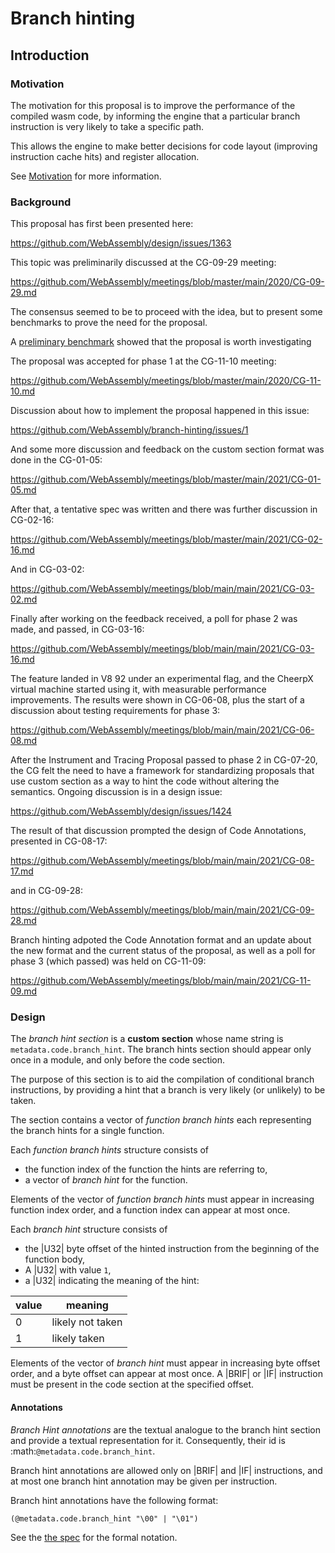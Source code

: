 # Branch hinting

## Introduction

### Motivation

The motivation for this proposal is to improve the performance of the compiled wasm
code, by informing the engine that a particular branch instruction is very likely to take
a specific path.

This allows the engine to make better decisions for code layout (improving instruction cache hits)
and register allocation.

See [Motivation](/proposals/branch-hinting/Motivation.md) for more information.


### Background

This proposal has first been presented here:

https://github.com/WebAssembly/design/issues/1363

This topic was preliminarily discussed at the CG-09-29 meeting:

https://github.com/WebAssembly/meetings/blob/master/main/2020/CG-09-29.md

The consensus seemed to be to proceed with the idea, but to present some benchmarks
to prove the need for the proposal.

A [preliminary benchmark](/benchmarks) showed that the proposal is worth investigating

The proposal was accepted for phase 1 at the CG-11-10 meeting:

https://github.com/WebAssembly/meetings/blob/master/main/2020/CG-11-10.md

Discussion about how to implement the proposal happened in this issue:

https://github.com/WebAssembly/branch-hinting/issues/1

And some more discussion and feedback on the custom section format was done in the CG-01-05:

https://github.com/WebAssembly/meetings/blob/master/main/2021/CG-01-05.md

After that, a tentative spec was written and there was further discussion in CG-02-16:

https://github.com/WebAssembly/meetings/blob/master/main/2021/CG-02-16.md

And in CG-03-02:

https://github.com/WebAssembly/meetings/blob/main/main/2021/CG-03-02.md

Finally after working on the feedback received, a poll for phase 2 was made, and passed, in CG-03-16:

https://github.com/WebAssembly/meetings/blob/main/main/2021/CG-03-16.md

The feature landed in V8 92 under an experimental flag, and the CheerpX virtual machine started using it,
with measurable performance improvements. The results were shown in CG-06-08, plus the start of
a discussion about testing requirements for phase 3:

https://github.com/WebAssembly/meetings/blob/main/main/2021/CG-06-08.md

After the Instrument and Tracing Proposal passed to phase 2 in CG-07-20, the CG felt the need to
have a framework for standardizing proposals that use custom section as a way to hint the code
without altering the semantics. Ongoing discussion is in a design issue:

https://github.com/WebAssembly/design/issues/1424

The result of that discussion prompted the design of Code Annotations, presented in CG-08-17:

https://github.com/WebAssembly/meetings/blob/main/main/2021/CG-08-17.md

and in CG-09-28:

https://github.com/WebAssembly/meetings/blob/main/main/2021/CG-09-28.md

Branch hinting adpoted the Code Annotation format and an update about the new format
and the current status of the proposal, as well as a poll for phase 3 (which passed)
 was held on CG-11-09:

https://github.com/WebAssembly/meetings/blob/main/main/2021/CG-11-09.md



### Design

The *branch hint section* is a **custom section** whose name string is `metadata.code.branch_hint`.
The branch hints section should appear only once in a module, and only before the code section.

The purpose of this section is to aid the compilation of conditional branch instructions, by providing a hint that a branch is very likely (or unlikely) to be taken.

The section contains a vector of *function branch hints* each representing the branch hints for a single function.

Each *function branch hints* structure consists of

* the function index of the function the hints are referring to,
* a vector of *branch hint* for the function.

Elements of the vector of *function branch hints* must appear in increasing function index order,
and a function index can appear at most once.

Each *branch hint* structure consists of

* the |U32| byte offset of the hinted instruction from the beginning of the function body,
* A |U32| with value `1`,
* a |U32| indicating the meaning of the hint:

| value | meaning           |
|-------|-------------------|
| 0     | likely not taken  |
| 1     | likely  taken     |

Elements of the vector of *branch hint* must appear in increasing byte offset order,
and a byte offset can appear at most once. A |BRIF| or |IF| instruction must be present
in the code section at the specified offset.

#### Annotations

*Branch Hint annotations* are the textual analogue to the branch hint section and provide a textual representation for it.
Consequently, their id is :math:`@metadata.code.branch_hint`.

Branch hint annotations are allowed only on |BRIF| and |IF| instructions,
and at most one branch hint annotation may be given per instruction.

Branch hint annotations have the following format:

```
(@metadata.code.branch_hint "\00" | "\01")
```

See the [the spec](/document/core/appendix/custom.rst) for the formal notation.
